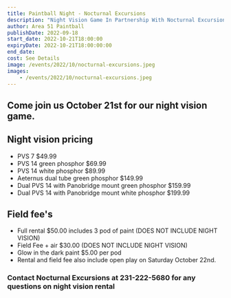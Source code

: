 ```yaml
---
title: Paintball Night - Nocturnal Excursions
description: "Night Vision Game In Partnership With Nocturnal Excursions"
author: Area 51 Paintball
publishDate: 2022-09-18
start_date: 2022-10-21T18:00:00
expiryDate: 2022-10-21T18:00:00:00
end_date: 
cost: See Details
image: /events/2022/10/nocturnal-excursions.jpeg
images:
    - /events/2022/10/nocturnal-excursions.jpeg
---
```



## Come join us October 21st for our night vision game.


## Night vision pricing
- PVS 7 $49.99
- PVS 14 green phosphor $69.99
- PVS 14 white phosphor $89.99
- Aeternus dual tube green phosphor $149.99
- Dual PVS 14 with Panobridge mount green phosphor $159.99
- Dual PVS 14 with Panobridge mount white phosphor $199.99


## Field fee's
- Full rental $50.00  includes 3 pod of paint
  (DOES NOT INCLUDE NIGHT VISION)
- Field Fee + air $30.00
  (DOES NOT INCLUDE NIGHT VISION)
- Glow in the dark paint $5.00 per pod
- Rental and field fee also include open play on Saturday October 22nd.


### Contact Nocturnal Excursions at 231-222-5680 for any questions on night vision rental